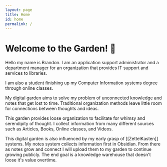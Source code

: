 ```yaml
---
layout: page
title: Home
id: home
permalink: /
---
```


# Welcome to the Garden! 🌿

Hello my name is Brandon. I am an application support administrator and a department manager for an organization that provides IT support and services to libraries.

I am also a student finishing up my Computer Information systems degree through online classes.

My digital garden aims to solve my problem of unconnected knowledge and notes that get lost to time. Traditional organization methods leave little room for connections between thoughts and ideas.

This garden provides loose organization to facilitate for whimsy and serendipity of thought. I collect information from many different sources such as Articles, Books, Online classes, and Videos.

This digital garden is also influenced by my early grasp of [[ZettelKasten]] systems. My notes system collects information first in Obsidian. From there as notes grow and connect I will upload them to my garden to continue growing publicly. The end goal is a knowledge warehouse that doesn't loose it's value overtime.

<style>
  .wrapper {
    max-width: 46em;
  }
</style>
